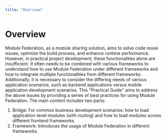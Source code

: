```yaml
---
title: "Overview"
---
```


# Overview

Module Federation, as a module sharing solution, aims to solve code reuse issues, optimize the build process, and enhance runtime performance. However, in practical project development, these functionalities alone are insufficient. It often needs to be combined with various frameworks to understand how to use Module Federation under different frameworks and how to integrate multiple functionalities from different frameworks. Additionally, it is necessary to consider the differing needs of various application scenarios, such as backend applications versus mobile application development scenarios.
This "Practical Guide" aims to address the above issues by providing a series of best practices for using Module Federation. The main content includes two parts:

1. Bridge: For common business development scenarios: how to load application-level modules (with routing) and how to load modules across different frontend frameworks.
2. Framework: Introduces the usage of Module Federation in different frameworks.
